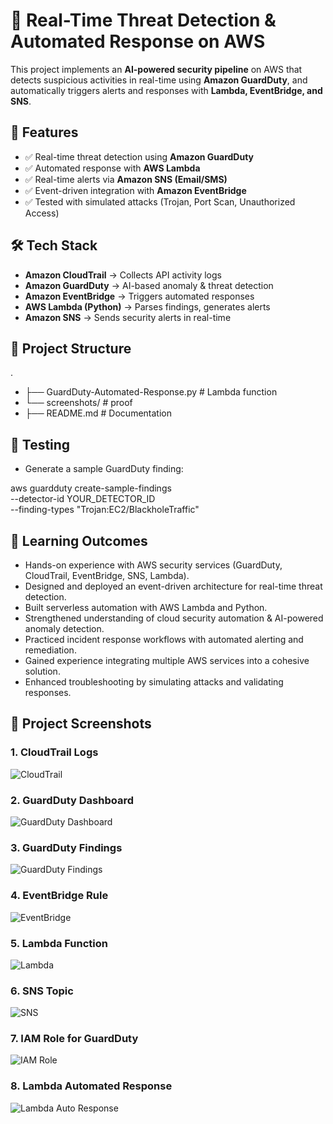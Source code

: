 # 🚨 Real-Time Threat Detection & Automated Response on AWS

This project implements an **AI-powered security pipeline** on AWS that detects suspicious activities in real-time using **Amazon GuardDuty**, and automatically triggers alerts and responses with **Lambda, EventBridge, and SNS**.


## 🚀 Features
- ✅ Real-time threat detection using **Amazon GuardDuty**
- ✅ Automated response with **AWS Lambda**
- ✅ Real-time alerts via **Amazon SNS (Email/SMS)**
- ✅ Event-driven integration with **Amazon EventBridge**
- ✅ Tested with simulated attacks (Trojan, Port Scan, Unauthorized Access)

## 🛠 Tech Stack
- **Amazon CloudTrail** → Collects API activity logs  
- **Amazon GuardDuty** → AI-based anomaly & threat detection  
- **Amazon EventBridge** → Triggers automated responses  
- **AWS Lambda (Python)** → Parses findings, generates alerts  
- **Amazon SNS** → Sends security alerts in real-time    

## 📂 Project Structure
.
- ├── GuardDuty-Automated-Response.py # Lambda function
- └── screenshots/ # proof 
- ├── README.md # Documentation

## 🧪 Testing
- Generate a sample GuardDuty finding:

aws guardduty create-sample-findings \
--detector-id YOUR_DETECTOR_ID \
--finding-types "Trojan:EC2/BlackholeTraffic"

## 🎯 Learning Outcomes
- Hands-on experience with AWS security services (GuardDuty, CloudTrail, EventBridge, SNS, Lambda).
- Designed and deployed an event-driven architecture for real-time threat detection.
- Built serverless automation with AWS Lambda and Python.
- Strengthened understanding of cloud security automation & AI-powered anomaly detection.
- Practiced incident response workflows with automated alerting and remediation.
- Gained experience integrating multiple AWS services into a cohesive solution.
- Enhanced troubleshooting by simulating attacks and validating responses.

## 📸 Project Screenshots

### 1. CloudTrail Logs
![CloudTrail](screenshots/Cloud%20trail.png)
### 2. GuardDuty Dashboard
![GuardDuty Dashboard](screenshots/GuardDuty%20Dashboard.png)
### 3. GuardDuty Findings
![GuardDuty Findings](screenshots/GuardDuty%20Findings.png)
### 4. EventBridge Rule
![EventBridge](screenshots/Amazon%20EventBridge.png)
### 5. Lambda Function
![Lambda](screenshots/Lambda%20Function.png)
### 6. SNS Topic
![SNS](screenshots/SNS%20Topic.png)
### 7. IAM Role for GuardDuty
![IAM Role](screenshots/IAM-Role%20For%20GuardDuty.png)
### 8. Lambda Automated Response
![Lambda Auto Response](screenshots/GuardDuty%20Automated%20Response.png)





